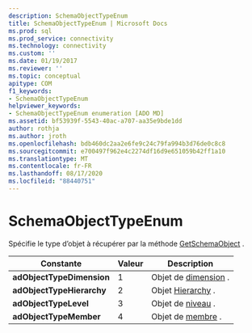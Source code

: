 ```yaml
---
description: SchemaObjectTypeEnum
title: SchemaObjectTypeEnum | Microsoft Docs
ms.prod: sql
ms.prod_service: connectivity
ms.technology: connectivity
ms.custom: ''
ms.date: 01/19/2017
ms.reviewer: ''
ms.topic: conceptual
apitype: COM
f1_keywords:
- SchemaObjectTypeEnum
helpviewer_keywords:
- SchemaObjectTypeEnum enumeration [ADO MD]
ms.assetid: bf53939f-5543-40ac-a707-aa35e9bde1dd
author: rothja
ms.author: jroth
ms.openlocfilehash: bdb460dc2aa2e6fe9c24c79fa994b3d76de0c8c8
ms.sourcegitcommit: e700497f962e4c2274df16d9e651059b42ff1a10
ms.translationtype: MT
ms.contentlocale: fr-FR
ms.lasthandoff: 08/17/2020
ms.locfileid: "88440751"
---
```

# <a name="schemaobjecttypeenum"></a>SchemaObjectTypeEnum
Spécifie le type d’objet à récupérer par la méthode [GetSchemaObject](../../../ado/reference/ado-md-api/getschemaobject-method-ado-md.md) .  
  
|Constante|Valeur|Description|  
|--------------|-----------|-----------------|  
|**adObjectTypeDimension**|1|Objet de [dimension](../../../ado/reference/ado-md-api/dimension-object-ado-md.md) .|  
|**adObjectTypeHierarchy**|2|Objet [Hierarchy](../../../ado/reference/ado-md-api/hierarchy-object-ado-md.md) .|  
|**adObjectTypeLevel**|3|Objet de [niveau](../../../ado/reference/ado-md-api/level-object-ado-md.md) .|  
|**adObjectTypeMember**|4|Objet de [membre](../../../ado/reference/ado-md-api/member-object-ado-md.md) .|
